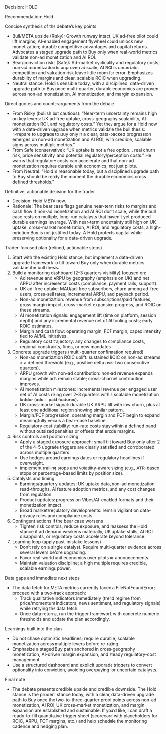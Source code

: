 Decision: HOLD

Recommendation: Hold

Concise synthesis of the debate’s key points
- Bull/META upside (Risky): Growth runway intact; UK ad-free pilot could lift margins; AI-enabled engagement flywheel could unlock new monetization; durable competitive advantages and capital returns. Advocates a staged upgrade path to Buy only when real-world metrics validate non-ad monetization and AI ROI.
- Bear/conviction risks (Safe): Ad-market cyclicality and regulatory costs; non-ad monetization is unproven at scale; AI ROI is uncertain; competition and valuation risk leave little room for error. Emphasizes durability of margins and clear, scalable ROIC when upgrading.
- Neutral stance: Hold is sensible today, with a disciplined, data-driven upgrade path to Buy once multi-quarter, durable economics are proven across non-ad monetization, AI monetization, and margin expansion.

Direct quotes and counterarguments from the debate
- From Risky (bullish but cautious): “Near-term uncertainty remains high on key levers: UK ad-free uptake, cross-geography scalability, AI monetization ROI, and regulatory costs.” Yet they argue for a Hold now with a data-driven upgrade when metrics validate the bull thesis: “Prepare to upgrade to Buy only if a clear, data-backed progression emerges on non-ad monetization and AI ROI, with credible, scalable signs across multiple metrics.”
- From Safe (conservative): “UK uptake is not a free option… real churn risk, price sensitivity, and potential regulatory/perception costs.” He warns that regulatory costs can accelerate and that non-ad monetization requires durable unit economics, not just pilots.
- From Neutral: “Hold is reasonable today, but a disciplined upgrade path to Buy should be ready the moment the durable economics cross defined thresholds.”

Definitive, actionable decision for the trader
- Decision: Hold META now.
- Rationale: The bear case flags genuine near-term risks to margins and cash flow if non-ad monetization and AI ROI don’t scale, while the bull case rests on multiple, long-run catalysts that haven’t yet produced durable earnings leverage. With near-term uncertainty still high on UK uptake, cross-market monetization, AI ROI, and regulatory costs, a high-mriction Buy is not justified today. A Hold protects capital while preserving optionality for a data-driven upgrade.

Trader-focused plan (refined, actionable steps)
1) Start with the existing Hold stance, but implement a data-driven upgrade framework to tilt toward Buy only when durable metrics validate the bull thesis.
2) Build a monitoring dashboard (2–3 quarters visibility) focused on:
   - Ad revenue and ARPU by geography (emphasis on UK) and net ARPU after incremental costs (compliance, payment rails, support).
   - UK ad-free uptake: MAU/ad-free subscribers, churn among ad-free users, cross-sell rates, incremental ARPU, and payback period.
   - Non-ad monetization: revenue from subscriptions/paid features, gross margin impact, cross-market expansion progress, and ROIC on these streams.
   - AI monetization signals: engagement lift (time on platform, session depth) and any incremental revenue net of AI tooling costs; early ROIC estimates.
   - Margin and cash flow: operating margin, FCF margin, capex intensity tied to AI/ML initiatives.
   - Regulatory cost trajectory: any changes to compliance costs, regional constraints, fines, or new mandates.
3) Concrete upgrade triggers (multi-quarter confirmation required)
   - Non-ad monetization ROIC uplift: sustained ROIC on non-ad streams > a defined threshold (e.g., positive delta over two consecutive quarters).
   - ARPU growth with non-ad contribution: non-ad revenue expands margins while ads remain stable; cross-channel contribution improves.
   - AI monetization milestones: incremental revenue per engaged user net of AI costs rising over 2–3 quarters with a scalable monetization ladder (ads + paid features).
   - UK cross-market signal: durable UK ARPU lift with low churn, plus at least one additional region showing similar pattern.
   - Margin/FCF progression: operating margin and FCF begin to expand meaningfully versus a bear-case baseline.
   - Regulatory cost stability: run-rate costs stay within a defined band without outsized penalties or offsets that erode margins.
4) Risk controls and position sizing
   - Apply a staged exposure approach: small tilt toward Buy only after 2 of the 4–5 upgrade triggers are clearly satisfied and corroborated across multiple quarters.
   - Use hedges around earnings dates or regulatory headlines if overweight.
   - Implement trailing stops and volatility-aware sizing (e.g., ATR-based stops or percentage-based limits by position size).
5) Catalysts and timing
   - Earnings/quarterly updates: UK uptake data, non-ad monetization read-throughs, AI feature adoption metrics, and any cost changes from regulation.
   - Product updates: progress on Vibes/AI-enabled formats and their monetization impact.
   - Broad market/regulatory developments: remain vigilant on data-privacy rules and compliance costs.
6) Contingent actions if the bear case worsens
   - Tighten risk controls, reduce exposure, and reassess the Hold stance if ad demand weakens materially, UK uptake stalls, AI ROI disappoints, or regulatory costs accelerate beyond tolerance.
7) Learning loop (apply past-mistake lessons)
   - Don’t rely on a single catalyst. Require multi-quarter evidence across several levers before upgrading.
   - Favor real-world unit economics over pilots or announcements.
   - Maintain valuation discipline; a high multiple requires credible, scalable earnings power.

Data gaps and immediate next steps
- The data fetch for META metrics currently faced a FileNotFoundError; proceed with a two-track approach:
  - Track qualitative indicators immediately (trend regime from price/momentum indicators, news sentiment, and regulatory signals) while retrying the data fetch.
  - Once data returns, run the trigger framework with concrete numeric thresholds and update the plan accordingly.

Learnings built into the plan
- Do not chase optimistic headlines; require durable, scalable monetization across multiple levers before re-rating.
- Emphasize a staged Buy path anchored in cross-geography monetization, AI-driven margin expansion, and steady regulatory-cost management.
- Use a structured dashboard and explicit upgrade triggers to convert optionality into conviction, avoiding overpaying for uncertain catalysts.

Final note
- The debate presents credible upside and credible downside. The Hold stance is the prudent stance today, with a clear, data-driven upgrade path to Buy once the two-to-three-quarter proof points across non-ad monetization, AI ROI, UK cross-market monetization, and margin expansion are established and sustainable. If you’d like, I can draft a ready-to-fill quantitative trigger sheet (scorecard with placeholders for ROIC, ARPU, FCF margins, etc.) and help schedule the monitoring cadence and hedging plan.